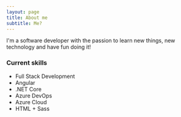 ```yaml
---
layout: page
title: About me
subtitle: Me?
---
```


I'm a software developer with the passion to learn new things, new technology and have fun doing it!

### Current skills

- Full Stack Development
- Angular
- .NET Core
- Azure DevOps
- Azure Cloud
- HTML + Sass